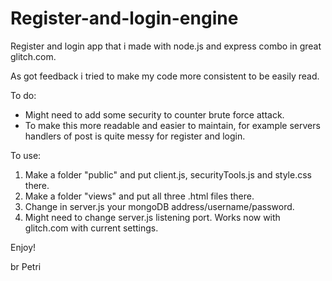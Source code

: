# Register-and-login-engine

Register and login app that i made with node.js and express combo in great glitch.com. 

As got feedback i tried to make my code more consistent to be easily read.

To do:
- Might need to add some security to counter brute force attack.
- To make this more readable and easier to maintain, for example servers handlers of post is quite messy for register and login.

To use:

1. Make a folder "public" and put client.js, securityTools.js and style.css there.
2. Make a folder "views" and put all three .html files there.
3. Change in server.js your mongoDB address/username/password.
4. Might need to change server.js listening port. Works now with glitch.com with current settings.

Enjoy!

br
Petri
